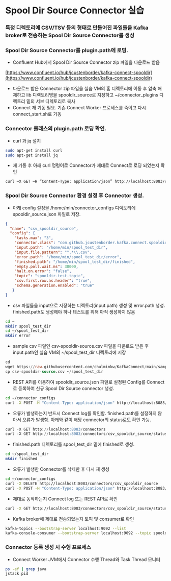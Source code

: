 # Spool Dir Source Connector 실습

### 특정 디렉토리에 CSV/TSV 등의 형태로 만들어진 파일들을 Kafka broker로 전송하는 Spool Dir Source Connector를 생성

### Spool Dir Source Connector를 plugin.path에 로딩.

- Confluent Hub에서 Spool Dir Source Connector zip 파일을 다운로드 받음

[https://www.confluent.io/hub/jcustenborder/kafka-connect-spooldir](https://www.confluent.io/hub/jcustenborder/kafka-connect-spooldir)

- 다운로드 받은 Connector zip 파일을 실습 VM의 홈 디렉토리에 이동 후 압축 해제하고 lib 디렉토리명을 spooldir_source로 지정하고 ~/connector_plugins 디렉토리 밑의 서브 디렉토리로 복사
- Connect 재 기동 필요. 기존 Connect Worker 프로세스를 죽이고 다시 connect_start.sh로 기동

### Connector 클래스의 plugin.path 로딩 확인.

- curl 과  jq 설치

```bash
sudo apt-get install curl
sudo apt-get install jq
```

- 재 기동 후 아래 curl 명령어로 Connector가 제대로 Connect로 로딩 되었는지 확인

```bash
curl –X GET –H “Content-Type: application/json” http://localhost:8083/connector-plugins
```

### Spool Dir Source Connector 환경 설정 후 Connector 생성.

- 아래 config 설정을 /home/min/connector_configs 디렉토리에 spooldir_source.json 파일로 저장.

```json
{
  "name": "csv_spooldir_source",
  "config": {
    "tasks.max": "3",
    "connector.class": "com.github.jcustenborder.kafka.connect.spooldir.SpoolDirCsvSourceConnector",
    "input.path": "/home/min/spool_test_dir",
    "input.file.pattern": "^.*\\.csv",
    "error.path": "/home/min/spool_test_dir/error",
    "finished.path": "/home/min/spool_test_dir/finished",
    "empty.poll.wait.ms": 30000,
    "halt.on.error": "false",
    "topic": "spooldir-test-topic",
    "csv.first.row.as.header": "true",
    "schema.generation.enabled": "true"
   }
}
```

- csv 파일들을 input으로 저장하는 디렉토리(input.path) 생성 및 error.path 생성. finished.path도 생성해야 하나 테스트를 위해 아직 생성하지 않음

```bash
cd ~
mkdir spool_test_dir
cd ~/spool_test_dir
mkdir error
```

- sample csv 파일인 csv-spooldir-source.csv 파일을 다운로드 받은 후 input.path인 실습 VM의 ~/spool_test_dir 디렉토리에 저장

```sql
cd 
wget https://raw.githubusercontent.com/chulminkw/KafkaConnect/main/sample_data/csv-spooldir-source.csv -O csv-spooldir-source-01.csv
cp csv-spooldir-source.csv ~/spool_test_dir
```

- REST API를 이용하여 spooldir_source.json 파일로 설정된 Config를 Connect로 등록하여 신규 Spool Dir Source connector 생성.

```bash
cd ~/connector_configs
curl -X POST -H "Content-Type: application/json" http://localhost:8083/connectors --data @spooldir_source.json
```

- 오류가 발생하는지 반드시 Connect log를 확인함. finished.path를 설정하지 않아서 오류가 발생함. 아래와 같이 해당 connector의 status로도 확인 가능.

```sql
curl -X GET http://localhost:8083/connectors
curl -X GET http://localhost:8083/connectors/csv_spooldir_source/status | jq '.'
```

- finished.path 디렉토리를 spool_test_dir 밑에 finished로 생성.

```bash
cd ~/spool_test_dir
mkdir finished
```

- 오류가 발생한 Connector를 삭제한 후 다시 재 생성

```bash
cd ~/connector_configs
curl -X DELETE http://localhost:8083/connectors/csv_spooldir_source
curl -X POST -H "Content-Type: application/json" http://localhost:8083/connectors --data @spooldir_source.json

```

- 제대로 동작하는지 Connect log 또는 REST API로 확인

```bash
curl -X GET http://localhost:8083/connectors/csv_spooldir_source/status | jq '.'
```

- Kafka broker에 제대로 전송되었는지 토픽 및 consumer로 확인

```bash
kafka-topics --bootstrap-server localhost:9092 --list
kafka-console-consumer --bootstrap-server localhost:9092 --topic spooldir-test-topic --from-beginning --property print.key=true
```

### Connector 등록 생성 시 수행 프로세스

- Connect Worker JVM에서 Connector 수행 Thread와 Task Thread 모니터

```bash
ps -ef | grep java
jstack pid
```
